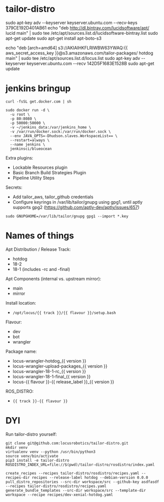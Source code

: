 # tailor-distro

sudo apt-key adv --keyserver keyserver.ubuntu.com --recv-keys 379CE192D401AB61
echo "deb http://dl.bintray.com/lucidsoftware/apt/ lucid main" | sudo tee /etc/apt/sources.list.d/lucidsoftware-bintray.list
sudo apt-get update
sudo apt-get install apt-boto-s3

echo "deb [arch=amd64] s3://AKIAIHKFLRIWBW63YWAQ:{{ aws_secret_access_key }}@s3.amazonaws.com/tailor-packages/ hotdog main" | sudo tee /etc/apt/sources.list.d/locus.list
sudo apt-key adv --keyserver keyserver.ubuntu.com --recv 142D5F1683E1528B
sudo apt-get update

# jenkins bringup

```
curl -fsSL get.docker.com | sh

sudo docker run -d \
  -u root \
  -p 80:8080 \
  -p 50000:50000 \
  -v ~/jenkins_data:/var/jenkins_home \
  -v /var/run/docker.sock:/var/run/docker.sock \
  --env JAVA_OPTS=-Dhudson.slaves.WorkspaceList== \
  --restart=always \
  --name jenkins \
  jenkinsci/blueocean
```

Extra plugins:
- Lockable Resources plugin
- Basic Branch Build Strategies Plugin
- Pipeline Utility Steps

Secrets:
- Add tailor_aws, tailor_github credentials
- Configure keyrings in /var/lib/tailor/gnupg using gpg1, until aptly supports gpg2 (https://github.com/aptly-dev/aptly/issues/657)
```
sudo GNUPGHOME=/var/lib/tailor/gnupg gpg1 --import *.key
```

# Names of things

Apt Distribution / Release Track:

- hotdog
- 18-2
- 18-1 (includes -rc and -final)

Apt Components (internal vs. upstream mirror):

- main
- mirror

Install location:

- `/opt/locus/{{ track }}/{{ flavour }}/setup.bash`

Flavour:

- dev
- bot
- wrangler

Package name:

- locus-wrangler-hotdog_{{ version }}
- locus-wrangler-upload-packages_{{ version }}
- locus-wrangler-18-1-rc_{{ version }}
- locus-wrangler-18-1-final_{{ version }}
- locus-{{ flavour }}-{{ release_label }}_{{ version }}

ROS_DISTRO:

- `{{ track }}-{{ flavour }}`

# DYI

Run tailor-distro yourself:

```
git clone git@github.com:locusrobotics/tailor-distro.git
mkdir venv
virtualenv venv --python /usr/bin/python3
source venv/bin/activate
pip3 install -e tailor-distro
ROSDISTRO_INDEX_URL=file://$(pwd)/tailor-distro/rosdistro/index.yaml

create_recipes --recipes tailor-distro/rosdistro/recipes.yaml --recipes-dir recipes --release-label hotdog --debian-version 0.0.0
pull_distro_repositories --src-dir workspace/src --github-key asdfasdf --recipes tailor-distro/rosdistro/recipes.yaml
generate_bundle_templates --src-dir workspace/src --template-dir workspace --recipe recipes/dev-xenial-hotdog.yaml


```
